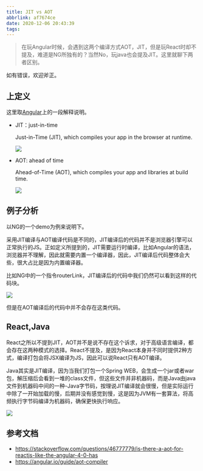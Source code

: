 ```yaml
---
title: JIT vs AOT
abbrlink: af7674ce
date: 2020-12-06 20:43:39
tags:
---
```

> 在玩Angular时候，会遇到这两个编译方式AOT，JIT，但是玩React时却不提及，难道是NG所独有的？当然No，玩java也会提及JIT。这里就聊下两者区别。

如有错误，欢迎斧正。

## 上定义
这里取[Angular](https://angular.io/guide/aot-compiler)上的一段解释说明。

- JIT：just-in-time
	
	Just-in-Time (JIT), which compiles your app in the browser at runtime.

	![](https://static.1991421.cn/2020/2020-12-06-210909.jpeg)

	
- AOT: ahead of time
	
   Ahead-of-Time (AOT), which compiles your app and libraries at build time.

	
    ![](https://static.1991421.cn/2020/2020-12-06-210919.jpeg)



## 例子分析
以NG的一个demo为例来说明下。

采用JIT编译与AOT编译代码是不同的，JIT编译后的代码并不是浏览器引擎可以正常执行的JS。正如定义所提到的，JIT需要运行时编译，比如Angular的语法，浏览器并不理解，因此就需要内置一个编译器，因此，JIT编译后代码整体会大些，很大占比是因为内置编译器。

比如NG中的一个指令routerLink，JIT编译后的代码中我们仍然可以看到这样的代码块。

![](https://static.1991421.cn/2020/2020-12-06-211217.jpeg)


但是在AOT编译后的代码中并不会存在这类代码。

## React,Java

React之所以不提到JIT，AOT并不是说不存在这个诉求，对于高级语言编译，都会存在这两种模式的选择。React不提及，是因为React本身并不同时提供2种方式，编译打包会将JSX编译为JS，因此可以说React只有AOT编译。

Java其实是JIT编译，因为当我们打包一个Spring WEB，会生成一个jar或者war包，解压缩后会看到一堆的class文件，但这些文件并非机器码，而是Java由java文件到机器码中间的一种-Java字节码，按理说JIT编译就会很慢，但是实际运行中除了一开始加载的慢，后期并没有感觉到慢，这是因为JVM有一套算法，将高频执行字节码编译为机器码，确保更快执行响应。


![](https://static.1991421.cn/2020/2020-12-06-210824.jpeg)



## 参考文档
- https://stackoverflow.com/questions/46777779/is-there-a-aot-for-reactjs-like-the-angular-4-0-has
- https://angular.io/guide/aot-compiler
